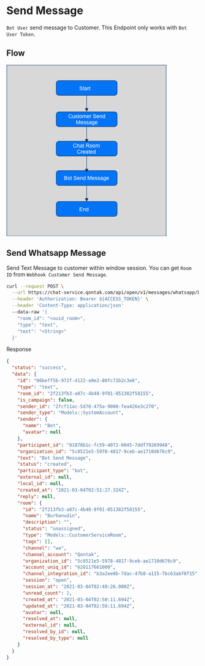 # Send Message

`Bot User` send message to Customer. This Endpoint only works with `Bot User Token`.

## Flow

![Bot-Send-Message](../../assets/images/Bot-Send-Message.png "Flow Bot Send Message")

## Send Whatsapp Message

Send Text Message to customer within window session. You can get `Room ID` from `Webhook Customer Send Message`.

```bash
curl --request POST \
  --url https://chat-service.qontak.com/api/open/v1/messages/whatsapp/bot \
  --header 'Authorization: Bearer ${ACCESS_TOKEN}' \
  --header 'Content-Type: application/json'
  --data-raw '{
    "room_id": "<uuid_room>",
    "type": "text",
    "text": "<String>"
  }'
```

Response

```json
{
  "status": "success",
  "data": {
    "id": "06beff5b-972f-4122-a9e2-80fc72b2c3e6",
    "type": "text",
    "room_id": "2f213fb3-a87c-4b48-9f01-051382f58155",
    "is_campaign": false,
    "sender_id": "2fcf11ac-5d78-475a-9000-fea426e3c270",
    "sender_type": "Models::SystemAccount",
    "sender": {
      "name": "Bot",
      "avatar": null
    },
    "participant_id": "01878b1c-fc59-4072-b045-7ddf79269948",
    "organization_id": "5c8521e5-5978-4817-9ceb-ae1710d676c9",
    "text": "Bot Send Message",
    "status": "created",
    "participant_type": "bot",
    "external_id": null,
    "local_id": null,
    "created_at": "2021-03-04T02:51:27.324Z",
    "reply": null,
    "room": {
      "id": "2f213fb3-a87c-4b48-9f01-051382f58155",
      "name": "Burhanudin",
      "description": "",
      "status": "unassigned",
      "type": "Models::CustomerServiceRoom",
      "tags": [],
      "channel": "wa",
      "channel_account": "Qontak",
      "organization_id": "5c8521e5-5978-4817-9ceb-ae1710d676c9",
      "account_uniq_id": "628117661000",
      "channel_integration_id": "b3a2ee0b-7dac-47b8-a115-7bc63abf8f15",
      "session": "open",
      "session_at": "2021-03-04T02:49:26.000Z",
      "unread_count": 2,
      "created_at": "2021-03-04T02:50:11.694Z",
      "updated_at": "2021-03-04T02:50:11.694Z",
      "avatar": null,
      "resolved_at": null,
      "external_id": null,
      "resolved_by_id": null,
      "resolved_by_type": null
    }
  }
}
```